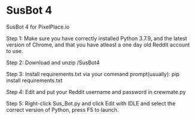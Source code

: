 # SusBot 4

SusBot 4 for PixelPlace.io

Step 1: Make sure you have correctly installed Python 3.7.9, and the latest version of Chrome, and that you have atleast a one day old Reddit account to use.

Step 2: Download and unzip /SusBot4

Step 3: Install requirements.txt via your command prompt(usually): pip install requirements.txt

Step 4: Edit and put your Reddit username and password in crewmate.py

Step 5: Right-click Sus_Bot.py and click Edit with IDLE and select the correct version of Python, press F5 to launch.
